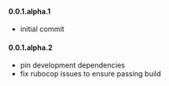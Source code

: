 #### 0.0.1.alpha.1
* initial commit

#### 0.0.1.alpha.2
* pin development dependencies
* fix rubocop issues to ensure passing build
